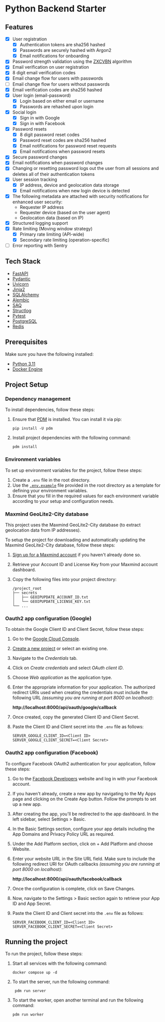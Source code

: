 # Python Backend Starter

## Features

- [x] User registration
   - [x] Authentication tokens are sha256 hashed
   - [x] Passwords are securely hashed with Argon2
   - [x] Email notifications for onboarding
- [x] Password strength validation using the [ZXCVBN](https://github.com/dropbox/zxcvbn) algorithm
- [x] Email verification on user registration
- [x] 8 digit email verification codes
- [x] Email change flow for users with passwords
- [ ] Email change flow for users without passwords
- [x] Email verification codes are sha256 hashed
- [x] User login (email-password)
   - [x] Login based on either email or username
   - [x] Passwords are rehashed upon login
- [x] Social login
   - [x] Sign in with Google
   - [x] Sign in with Facebook
- [x] Password resets
   - [x] 8 digit password reset codes
   - [x] Password reset codes are sha256 hashed
   - [x] Email notifications for password reset requests
   - [x] Email notifications when password resets
- [x] Secure password changes
- [x] Email notifications when password changes
- [x] Changing or resetting password logs out the user from all sessions and deletes all of their authentication tokens
- [x] User session tracking
   - [x] IP address, device and geolocation data storage
   - [x] Email notifications when new login device is detected
- [x] The following metadata are attached with security notifications for enhanced user security:
   - Requester IP address
   - Requester device (based on the user agent)
   - Geolocation data (based on IP)
- [x] Structured logging support
- [x] Rate limiting (Moving window strategy)
   - [x] Primary rate limiting (API-wide)
   - [x] Secondary rate limiting (operation-specific)
- [ ] Error reporting with Sentry

## Tech Stack

- [FastAPI](https://fastapi.tiangolo.com/)
- [Pydantic](https://docs.pydantic.dev/latest/)
- [Uvicorn](https://www.uvicorn.org/)
- [Jinja2](https://jinja.palletsprojects.com/en/latest/)
- [SQLAlchemy](https://www.sqlalchemy.org/)
- [Alembic](https://alembic.sqlalchemy.org/en/latest/)
- [SAQ](https://saq-py.readthedocs.io/en/latest/)
- [Structlog](https://www.structlog.org/en/stable/)
- [Pytest](https://docs.pytest.org/en/latest/)
- [PostgreSQL](https://www.postgresql.org/)
- [Redis](https://redis.io/)

## Prerequisites

Make sure you have the following installed:

- [Python 3.11](https://www.python.org/downloads/)
- [Docker Engine](https://docs.docker.com/engine/install/)

## Project Setup

### Dependency management

To install dependencies, follow these steps:

1. Ensure that [PDM](https://pdm-project.org/latest/) is installed. You can install it via pip:

    ```
    pip install -U pdm
    ```
2. Install project dependencies with the following command:

   ```
   pdm install
   ```

### Environment variables

To set up environment variables for the project, follow these steps:

1. Create a `.env` file in the root directory.
2. Use the [`.env.example`](./.env.example) file provided in the root directory as a template for defining your environment variables.
3. Ensure that you fill in the required values for each environment variable according to your setup and configuration needs.

### Maxmind GeoLite2-City database

This project uses the Maxmind GeoLite2-City database (to extract geolocation data from IP addresses).

To setup the project for downloading and automatically updating the Maxmind GeoLite2-City database, follow these steps:

1. [Sign up for a Maxmind account](https://www.maxmind.com/en/geolite2/signup) if you haven't already done so.
2. Retrieve your Account ID and License Key from your Maxmind account dashboard.
3. Copy the following files into your project directory:

    ```
    /project_root
    ├── secrets
    │   ├── GEOIPUPDATE_ACCOUNT_ID.txt
    │   └── GEOIPUPDATE_LICENSE_KEY.txt
    └── ...
    ```

### Oauth2 app configuration (Google)

To obtain the Google Client ID and Client Secret, follow these steps:

1. Go to the [Google Cloud Console](https://console.cloud.google.com/).
2. [Create a new project](https://console.cloud.google.com/projectcreate) or select an existing one.
3. Navigate to the *Credentials* tab.
4. Click on *Create credentials* and select *OAuth client ID*.
5. Choose *Web application* as the application type.
6. Enter the appropriate information for your application.
   The authorized redirect URIs used when creating the credentials must include the following URL *(assuming you are running at port 8000 on localhost)*:

   **http://localhost:8000/api/oauth/google/callback**

7. Once created, copy the generated Client ID and Client Secret.
8. Paste the Client ID and Client secret into the `.env` file as follows:

    ```
    SERVER_GOOGLE_CLIENT_ID=<Client ID>
    SERVER_GOOGLE_CLIENT_SECRET=<Client Secret>
    ```

### Oauth2 app configuration (Facebook)

To configure Facebook OAuth2 authentication for your application, follow these steps:

1. Go to the [Facebook Developers](https://developers.facebook.com/) website and log in with your Facebook account.
2. If you haven't already, create a new app by navigating to the My Apps page and clicking on the Create App button. Follow the prompts to set up a new app.
3. After creating the app, you'll be redirected to the app dashboard. In the left sidebar, select Settings > Basic.
4. In the Basic Settings section, configure your app details including the App Domains and Privacy Policy URL as required.
5. Under the Add Platform section, click on + Add Platform and choose Website.
6. Enter your website URL in the Site URL field. Make sure to include the following redirect URI for OAuth callbacks *(assuming you are running at port 8000 on localhost)*:

   **http://localhost:8000/api/oauth/facebook/callback**

7. Once the configuration is complete, click on Save Changes.
8. Now, navigate to the Settings > Basic section again to retrieve your App ID and App Secret.
9. Paste the Client ID and Client secret into the `.env` file as follows:

    ```
    SERVER_FACEBOOK_CLIENT_ID=<Client ID>
    SERVER_FACEBOOK_CLIENT_SECRET=<Client Secret>
    ```

## Running the project

To run the project, follow these steps:

1. Start all services with the following command:

   ```
   docker compose up -d
   ```
2. To start the server, run the following command:

   ```
    pdm run server
   ```
3. To start the worker, open another terminal and run the following command:

   ```
   pdm run worker
   ```
